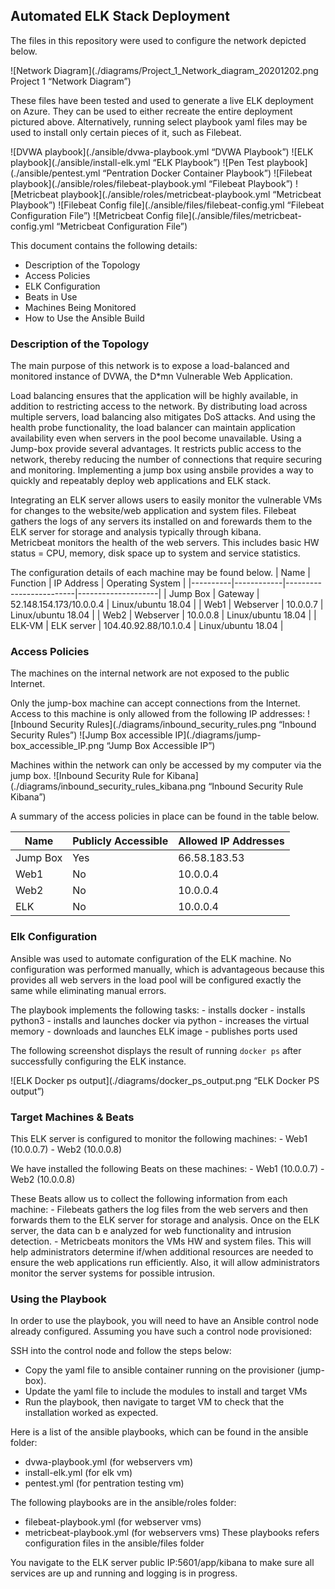 ## Automated ELK Stack Deployment

The files in this repository were used to configure the network depicted below.

![Network Diagram](./diagrams/Project_1_Network_diagram_20201202.png Project 1 “Network Diagram”)

These files have been tested and used to generate a live ELK deployment on Azure. They can be used to either recreate the entire deployment pictured above. Alternatively, running select playbook yaml files may be used to install only certain pieces of it, such as Filebeat.

![DVWA playbook](./ansible/dvwa-playbook.yml “DVWA Playbook”) 
![ELK playbook](./ansible/install-elk.yml “ELK Playbook”) 
![Pen Test playbook](./ansible/pentest.yml “Pentration Docker Container Playbook”) 
![Filebeat playbook](./ansible/roles/filebeat-playbook.yml “Filebeat Playbook”) 
![Metricbeat playbook](./ansible/roles/metricbeat-playbook.yml “Metricbeat Playbook”) 
![Filebeat Config file](./ansible/files/filebeat-config.yml “Filebeat Configuration File”) 
![Metricbeat Config file](./ansible/files/metricbeat-config.yml “Metricbeat Configuration File”) 



This document contains the following details:
- Description of the Topology
- Access Policies
- ELK Configuration
- Beats in Use
- Machines Being Monitored
- How to Use the Ansible Build


### Description of the Topology

The main purpose of this network is to expose a load-balanced and monitored instance of DVWA, the D*mn Vulnerable Web Application.

Load balancing ensures that the application will be highly available, in addition to restricting access to the network.  By distributing load across multiple servers, load balancing also mitigates DoS attacks. And using the health probe functionality, the load balancer can maintain application availability even when servers in the pool become unavailable. 
Using a Jump-box provide several advantages.  It restricts public access to the network, thereby reducing the number of connections that require securing and monitoring.  Implementing a jump box using ansbile provides a way to quickly and repeatably deploy web applications and ELK stack.

Integrating an ELK server allows users to easily monitor the vulnerable VMs for changes to the website/web application and system files.
Filebeat gathers the logs of any servers its installed on and forewards them to the ELK server for storage and analysis typically through kibana.  
Metricbeat monitors the health of the web servers.  This includes basic HW status = CPU, memory, disk space  up to system and service statistics.

The configuration details of each machine may be found below.
| Name     | Function   | IP Address              | Operating System   | 
|----------|------------|-------------------------|--------------------| 
| Jump Box | Gateway    | 52.148.154.173/10.0.0.4 | Linux/ubuntu 18.04 | 
| Web1     | Webserver  | 10.0.0.7                | Linux/ubuntu 18.04 | 
| Web2     | Webserver  | 10.0.0.8                | Linux/ubuntu 18.04 | 
| ELK-VM   | ELK server | 104.40.92.88/10.1.0.4   | Linux/ubuntu 18.04 | 

### Access Policies

The machines on the internal network are not exposed to the public Internet. 

Only the jump-box machine can accept connections from the Internet. Access to this machine is only allowed from the following IP addresses: 
![Inbound Security Rules](./diagrams/inbound_security_rules.png “Inbound Security Rules”)
![Jump Box accessible IP](./diagrams/jump-box_accessible_IP.png “Jump Box Accessible IP”)

Machines within the network can only be accessed by my computer via the jump box.
![Inbound Security Rule for Kibana](./diagrams/inbound_security_rules_kibana.png “Inbound Security Rule Kibana”)

A summary of the access policies in place can be found in the table below.

| Name     | Publicly Accessible | Allowed IP Addresses |
|----------|---------------------|----------------------|
| Jump Box | Yes                 | 66.58.183.53         |
| Web1     | No                  | 10.0.0.4             |
| Web2     | No                  | 10.0.0.4             |
| ELK      | No                  | 10.0.0.4             |

### Elk Configuration

Ansible was used to automate configuration of the ELK machine. No configuration was performed manually, which is advantageous because this provides all web servers in the load pool will be configured exactly the same while eliminating manual errors. 

The playbook implements the following tasks: 
	- installs docker 
	- installs python3 
	- installs and launches docker via python 
	- increases the virtual memory 
	- downloads and launches ELK image 
	- publishes ports used

The following screenshot displays the result of running `docker ps` after successfully configuring the ELK instance.

![ELK Docker ps output](./diagrams/docker_ps_output.png “ELK Docker PS output”)

### Target Machines & Beats
This ELK server is configured to monitor the following machines:
	- Web1 (10.0.0.7) 
	- Web2 (10.0.0.8)

We have installed the following Beats on these machines:
	- Web1 (10.0.0.7) 
	- Web2 (10.0.0.8)

These Beats allow us to collect the following information from each machine:
	- Filebeats gathers the log files from the web servers and then forwards them to the ELK server for storage and analysis.  Once on the ELK server, the data can b e analyzed for web functionality and intrusion detection. 
	- Metricbeats monitors the VMs HW and system files.  This will help administrators determine if/when additional resources are needed to ensure the web applications run efficiently.  Also, it will allow administrators monitor the server systems for possible intrusion.    

### Using the Playbook
In order to use the playbook, you will need to have an Ansible control node already configured. Assuming you have such a control node provisioned: 

SSH into the control node and follow the steps below:
- Copy the yaml file to ansible container running on the provisioner (jump-box).
- Update the yaml file to include the modules to install and target VMs
- Run the playbook, then navigate to target VM to check that the installation worked as expected.

Here is a list of the ansible playbooks, which can be found in the ansible folder:
- dvwa-playbook.yml (for webservers vm)
- install-elk.yml (for elk vm)
- pentest.yml (for pentration testing vm)

The following playbooks are in the ansible/roles folder:
- filebeat-playbook.yml (for webserver vms)
- metricbeat-playbook.yml (for webservers vms)
These playbooks refers configuration files in the ansible/files folder

You navigate to the ELK server public IP:5601/app/kibana to make sure all services are up and running and logging is in progress.
